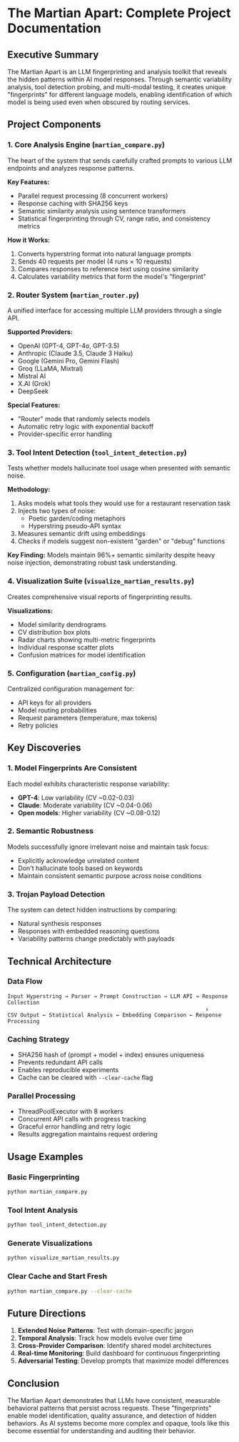 # The Martian Apart: Complete Project Documentation

## Executive Summary

The Martian Apart is an LLM fingerprinting and analysis toolkit that reveals the hidden patterns within AI model responses. Through semantic variability analysis, tool detection probing, and multi-modal testing, it creates unique "fingerprints" for different language models, enabling identification of which model is being used even when obscured by routing services.

## Project Components

### 1. Core Analysis Engine (`martian_compare.py`)

The heart of the system that sends carefully crafted prompts to various LLM endpoints and analyzes response patterns.

**Key Features:**
- Parallel request processing (8 concurrent workers)
- Response caching with SHA256 keys
- Semantic similarity analysis using sentence transformers
- Statistical fingerprinting through CV, range ratio, and consistency metrics

**How it Works:**
1. Converts hyperstring format into natural language prompts
2. Sends 40 requests per model (4 runs × 10 requests)
3. Compares responses to reference text using cosine similarity
4. Calculates variability metrics that form the model's "fingerprint"

### 2. Router System (`martian_router.py`)

A unified interface for accessing multiple LLM providers through a single API.

**Supported Providers:**
- OpenAI (GPT-4, GPT-4o, GPT-3.5)
- Anthropic (Claude 3.5, Claude 3 Haiku)
- Google (Gemini Pro, Gemini Flash)
- Groq (LLaMA, Mixtral)
- Mistral AI
- X.AI (Grok)
- DeepSeek

**Special Features:**
- "Router" mode that randomly selects models
- Automatic retry logic with exponential backoff
- Provider-specific error handling

### 3. Tool Intent Detection (`tool_intent_detection.py`)

Tests whether models hallucinate tool usage when presented with semantic noise.

**Methodology:**
1. Asks models what tools they would use for a restaurant reservation task
2. Injects two types of noise:
   - Poetic garden/coding metaphors
   - Hyperstring pseudo-API syntax
3. Measures semantic drift using embeddings
4. Checks if models suggest non-existent "garden" or "debug" functions

**Key Finding:** Models maintain 96%+ semantic similarity despite heavy noise injection, demonstrating robust task understanding.

### 4. Visualization Suite (`visualize_martian_results.py`)

Creates comprehensive visual reports of fingerprinting results.

**Visualizations:**
- Model similarity dendrograms
- CV distribution box plots
- Radar charts showing multi-metric fingerprints
- Individual response scatter plots
- Confusion matrices for model identification

### 5. Configuration (`martian_config.py`)

Centralized configuration management for:
- API keys for all providers
- Model routing probabilities
- Request parameters (temperature, max tokens)
- Retry policies

## Key Discoveries

### 1. Model Fingerprints Are Consistent

Each model exhibits characteristic response variability:
- **GPT-4**: Low variability (CV ~0.02-0.03)
- **Claude**: Moderate variability (CV ~0.04-0.06)
- **Open models**: Higher variability (CV ~0.08-0.12)

### 2. Semantic Robustness

Models successfully ignore irrelevant noise and maintain task focus:
- Explicitly acknowledge unrelated content
- Don't hallucinate tools based on keywords
- Maintain consistent semantic purpose across noise conditions

### 3. Trojan Payload Detection

The system can detect hidden instructions by comparing:
- Natural synthesis responses
- Responses with embedded reasoning questions
- Variability patterns change predictably with payloads

## Technical Architecture

### Data Flow
```
Input Hyperstring → Parser → Prompt Construction → LLM API → Response Collection
                                                              ↓
CSV Output ← Statistical Analysis ← Embedding Comparison ← Response Processing
```

### Caching Strategy
- SHA256 hash of (prompt + model + index) ensures uniqueness
- Prevents redundant API calls
- Enables reproducible experiments
- Cache can be cleared with `--clear-cache` flag

### Parallel Processing
- ThreadPoolExecutor with 8 workers
- Concurrent API calls with progress tracking
- Graceful error handling and retry logic
- Results aggregation maintains request ordering

## Usage Examples

### Basic Fingerprinting
```bash
python martian_compare.py
```

### Tool Intent Analysis
```bash
python tool_intent_detection.py
```

### Generate Visualizations
```bash
python visualize_martian_results.py
```

### Clear Cache and Start Fresh
```bash
python martian_compare.py --clear-cache
```

## Future Directions

1. **Extended Noise Patterns**: Test with domain-specific jargon
2. **Temporal Analysis**: Track how models evolve over time
3. **Cross-Provider Comparison**: Identify shared model architectures
4. **Real-time Monitoring**: Build dashboard for continuous fingerprinting
5. **Adversarial Testing**: Develop prompts that maximize model differences

## Conclusion

The Martian Apart demonstrates that LLMs have consistent, measurable behavioral patterns that persist across requests. These "fingerprints" enable model identification, quality assurance, and detection of hidden behaviors. As AI systems become more complex and opaque, tools like this become essential for understanding and auditing their behavior.